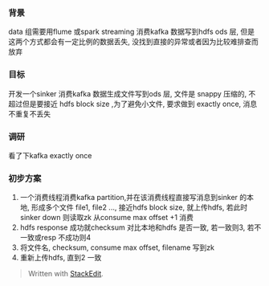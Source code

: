 ### 背景
data 组需要用flume 或spark streaming 消费kafka 数据写到hdfs ods 层, 但是这两个方式都会有一定比例的数据丢失, 没找到直接的异常或者因为比较难排查而放弃

### 目标
开发一个sinker 消费kafka 数据生成文件写到ods 层, 文件是 snappy 压缩的, 不超过但是要接近 hdfs block size ,为了避免小文件, 要求做到 exactly once, 消息不重复不丢失

### 调研
看了下kafka exactly once 

### 初步方案
1. 一个消费线程消费kafka partition,并在该消费线程直接写消息到sinker 的本地, 形成多个文件 file1, file2 ..., 接近hdfs block size, 就上传hdfs, 若此时sinker down 则读取zk 从consume max offset +1 消费
2. hdfs response 成功就checksum 对比本地和hdfs 是否一致, 若一致则3, 若不一致或resp 不成功则4
3. 将文件名, checksum, consume max offset, filename 写到zk
4. 重新上传hdfs, 直到2 一致

> Written with [StackEdit](https://stackedit.io/).
<!--stackedit_data:
eyJoaXN0b3J5IjpbLTQ1NDcwOTEwMiw2NzA4ODUyMjEsMjQ1Nz
E2MjY2LDIxMzg3NzQ0MDAsLTE3MzQ2MzAxMDhdfQ==
-->
